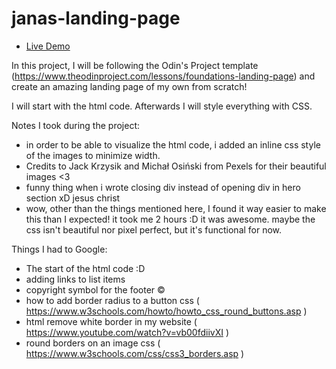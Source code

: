# janas-landing-page

- [Live Demo](https://janaiscoding.github.io/janas-landing-page/)

In this project, I will be following the Odin's Project template
(https://www.theodinproject.com/lessons/foundations-landing-page)
and create an amazing landing page of my own from scratch!

I will start with the html code. 
Afterwards I will style everything with CSS. 

Notes I took during the project:
- in order to be able to visualize the html code, i added an inline css style of the images to minimize width. 
- Credits to Jack Krzysik and Michał Osiński from Pexels for their beautiful images <3
- funny thing when i wrote closing div instead of opening div in hero section xD jesus christ
- wow, other than the things mentioned here, I found it way easier to make this than I expected!
    it took me 2 hours :D it was awesome. maybe the css isn't beautiful nor pixel perfect, but it's functional for now.


Things I had to Google: 
- The start of the html code :D
- adding links to list items
- copyright symbol for the footer ©
- how to add border radius to a button css ( https://www.w3schools.com/howto/howto_css_round_buttons.asp )
- html remove white border in my website ( https://www.youtube.com/watch?v=vb00fdiivXI )
- round borders on an image css ( https://www.w3schools.com/css/css3_borders.asp )
